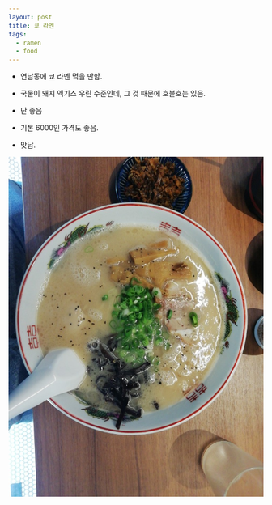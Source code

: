 ```yaml
---
layout: post
title: 쿄 라멘
tags:
  - ramen
  - food
---
```


* 연남동에 쿄 라멘 먹을 만함.

* 국물이 돼지 액기스 우린 수준인데, 그 것 때문에 호불호는 있음.

* 난 좋음

* 기본 6000인 가격도 좋음.

* 맛남.

![kyoramen food](../images/food/kyoramen.jpg)